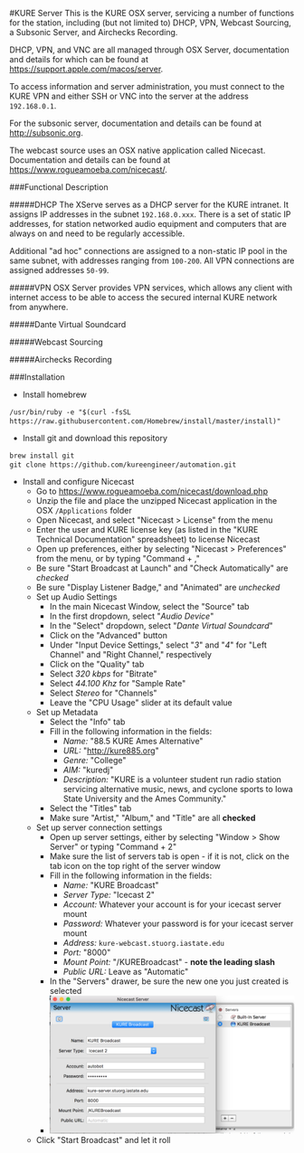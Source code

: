 #KURE Server
This is the KURE OSX server, servicing a number of functions for the station, including (but not limited to) DHCP, VPN, Webcast Sourcing, a Subsonic Server, and Airchecks Recording.

DHCP, VPN, and VNC are all managed through OSX Server, documentation and details for which can be found at https://support.apple.com/macos/server.

To access information and server administration, you must connect to the KURE VPN and either SSH or VNC into the server at the address ```192.168.0.1```.

For the subsonic server, documentation and details can be found at http://subsonic.org.

The webcast source uses an OSX native application called Nicecast. Documentation and details can be found at https://www.rogueamoeba.com/nicecast/.

###Functional Description


#####DHCP
The XServe serves as a DHCP server for the KURE intranet. It assigns IP addresses in the subnet ```192.168.0.xxx```. There is a set of static IP addresses, for station networked audio equipment and computers that are always on and need to be regularly accessible.

Additional "ad hoc" connections are assigned to a non-static IP pool in the same subnet, with addresses ranging from ```100-200```. All VPN connections are assigned addresses ```50-99```.

#####VPN
OSX Server provides VPN services, which allows any client with internet access to be able to access the secured internal KURE network from anywhere.

#####Dante Virtual Soundcard

#####Webcast Sourcing

#####Airchecks Recording

###Installation
* Install homebrew
```
/usr/bin/ruby -e "$(curl -fsSL https://raw.githubusercontent.com/Homebrew/install/master/install)"
```
* Install git and download this repository
```
brew install git
git clone https://github.com/kureengineer/automation.git 
```
* Install and configure Nicecast
  * Go to https://www.rogueamoeba.com/nicecast/download.php
  * Unzip the file and place the unzipped Nicecast application in the OSX ```/Applications``` folder
  * Open Nicecast, and select "Nicecast > License" from the menu
  * Enter the user and KURE license key (as listed in the "KURE Technical Documentation" spreadsheet) to license Nicecast
  * Open up preferences, either by selecting "Nicecast > Preferences" from the menu, or by typing "Command + ,"
  * Be sure "Start Broadcast at Launch" and "Check Automatically" are *checked*
  * Be sure "Display Listener Badge," and "Animated" are *unchecked*
  * Set up Audio Settings
     + In the main Nicecast Window, select the "Source" tab
     + In the first dropdown, select "*Audio Device*"
     + In the "Select" dropdown, select "*Dante Virtual Soundcard*"
     + Click on the "Advanced" button
     + Under "Input Device Settings," select "*3*" and "*4*" for "Left Channel" and "Right Channel," respectively
     + Click on the "Quality" tab
     + Select *320 kbps* for "Bitrate"
     + Select *44.100 Khz* for "Sample Rate"
     + Select *Stereo* for "Channels"
     + Leave the "CPU Usage" slider at its default value
  * Set up Metadata
     + Select the "Info" tab
     + Fill in the following information in the fields:
       - *Name:* "88.5 KURE Ames Alternative"
       - *URL:* "http://kure885.org"
       - *Genre:* "College"
       - *AIM:* "kuredj"
       - *Description:* "KURE is a volunteer student run radio station servicing alternative music, news, and cyclone sports to Iowa State University and the Ames Community."
     + Select the "Titles" tab
     + Make sure "Artist," "Album," and "Title" are all **checked**
  * Set up server connection settings
     + Open up server settings, either by selecting "Window > Show Server" or typing "Command + 2"
     + Make sure the list of servers tab is open - if it is not, click on the tab icon on the top right of the server window
     + Fill in the following information in the fields:
       - *Name:* "KURE Broadcast"
       - *Server Type:* "Icecast 2"
       - *Account:* Whatever your account is for your icecast server mount
       - *Password:* Whatever your password is for your icecast server mount
       - *Address:* ```kure-webcast.stuorg.iastate.edu```
       - *Port:* "8000"
       - *Mount Point:* "/KUREBroadcast" - **note the leading slash**
       - *Public URL:* Leave as "Automatic"
     + In the "Servers" drawer, be sure the new one you just created is selected 
     + ![Server Settings](https://github.com/kureengineer/automation/blob/master/readmes/images/serversettings.png?raw=true "Nicecast Server Settings")
  * Click "Start Broadcast" and let it roll

